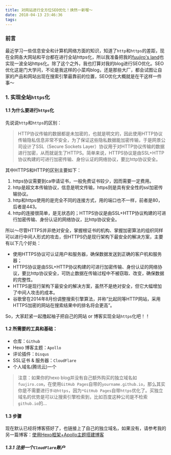 ```yaml
---
title: 对网站进行全方位SEO优化！焕然一新喔～
date: 2018-04-13 23:46:36
tags:
---
```


### 前言
最近学习一些信息安全和计算机网络方面的知识，知道了`http`和`https`的差距，现在全网各大网站和平台都在进行全站https化，所以我准备把我的[fuujiro's land](https://blog.fuujiro.com/)也实现一波全站https化。除了这个之外，我也打算对我的blog进行SEO优化。SEO优化这是门大学问，不论是我这样的小菜鸡blog，还是那些大厂，都会试图让自家的产品和网站出现在搜索引擎最靠前的位置，SEO优化大概就是在干这样一件事～



### 1. 实现全站`https`化

#### 1.1 为什么要进行`https`化 

先说说`http`和`https`的区别：
> HTTP协议传输的数据都是未加密的，也就是明文的，因此使用HTTP协议传输隐私信息非常不安全，为了保证这些隐私数据能加密传输，于是网景公司设计了SSL（Secure Sockets Layer）协议用于对HTTP协议传输的数据进行加密，从而就诞生了HTTPS。简单来说，HTTPS协议是由SSL+HTTP协议构建的可进行加密传输、身份认证的网络协议，要比http协议安全。

其中HTTPS和HTTP的区别主要如下：

1. https协议需要到ca申请证书，一般免费证书较少，因而需要一定费用。
2. http是超文本传输协议，信息是明文传输，https则是具有安全性的ssl加密传输协议。
3. http和https使用的是完全不同的连接方式，用的端口也不一样，前者是80，后者是443。
4. http的连接很简单，是无状态的；HTTPS协议是由SSL+HTTP协议构建的可进行加密传输、身份认证的网络协议，比http协议安全。


所以～尽管HTTPS并非绝对安全，掌握根证书的机构、掌握加密算法的组织同样可以进行中间人形式的攻击，但HTTPS仍是现行架构下最安全的解决方案，主要有以下几个好处：

* 使用HTTPS协议可认证用户和服务器，确保数据发送到正确的客户机和服务器；
* HTTPS协议是由SSL+HTTP协议构建的可进行加密传输、身份认证的网络协议，要比http协议安全，可防止数据在传输过程中不被窃取、改变，确保数据的完整性。
* HTTPS是现行架构下最安全的解决方案，虽然不是绝对安全，但它大幅增加了中间人攻击的成本。
* 谷歌曾在2014年8月份调整搜索引擎算法，并称“比起同等HTTP网站，采用HTTPS加密的网站在搜索结果中的排名将会更高”。

So，大家赶紧一起撸起袖子把自己的网站 or 博客实现全站`https`化吧！！

#### 1.2 所需要的工具和基础：

* 仓库：`Github`
* Hexo 博客主题：`Apollo`
* 评论插件：`Disqus`
* SSL证书 & 服务器：`CloudFlare`
* 个人域名(腾讯云)一个

> 注意：如果你的hexo blog并没有自己额外购买的独立域名如`fuujiro.com`，在使用`GitHub Pages`自带的`yourname.github.io`，那么其实你是不需要进行`手动https`，因为`*GitHub Pages`自带`https`优化了。买独立域名的优势是可以让搜索引擎检索到，比如百度这种公司是不检索`github.io`的...

#### 1.3 步骤

现在默认已经将博客搭好了，也链接上了自己的独立域名，如果没有，请参考我的另一篇博客：[使用Hexo框架+Apollo主题搭建博客](https://blog.fuujiro.com/2018/02/14/%E4%BD%BF%E7%94%A8Hexo%E6%A1%86%E6%9E%B6-Apollo%E4%B8%BB%E9%A2%98%E6%90%AD%E5%BB%BA%E5%8D%9A%E5%AE%A2/)

##### 1.3.1 注册一个`CloudFlare`账户



